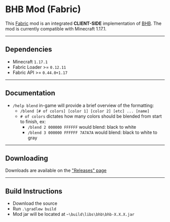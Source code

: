 # BHB Mod (Fabric)

This [Fabric](https://fabricmc.net/) mod is an integrated **CLIENT-SIDE** implementation of [BHB](https://www.github.com/DavidArthurcole/bhb).  The mod is currently compatible with Minecraft 1.17.1.

---
## Dependencies
  - Minecraft `1.17.1`
  - Fabric Loader >= `0.12.11`
  - Fabric API >= `0.44.0+1.17`
---
## Documentation
- `/help blend` in-game will provide a brief overview of the formatting:
  - `/blend [# of colors] [color 1] [color 2] [etc] ... [name]`
  - `# of colors` dictates how many colors should be blended from start to finish, ex:
    - `/blend 2 000000 FFFFFF` would blend: black to white
    - `/blend 3 000000 FFFFFF 7A7A7A` would blend: black to white to gray
---
## Downloading

Downloads are available on the ["Releases" page](https://github.com/DavidArthurCole/bhb-mod/releases)

---
## Build Instructions
- Download the source
- Run `.\gradlew build`
- Mod jar will be located at `~\build\libs\bhb\bhb-X.X.X.jar`